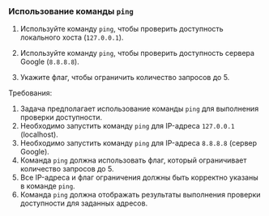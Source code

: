 
### Использование команды `ping`

1. Используйте команду `ping`, чтобы проверить доступность локального хоста (`127.0.0.1`).

2. Используйте команду `ping`, чтобы проверить доступность сервера Google (`8.8.8.8`).

3. Укажите флаг, чтобы ограничить количество запросов до 5.

Требования:
1. Задача предполагает использование команды `ping` для выполнения проверки доступности. 
2. Необходимо запустить команду `ping` для IP-адреса `127.0.0.1` (localhost). 
3. Необходимо запустить команду `ping` для IP-адреса `8.8.8.8` (сервер Google). 
4. Команда `ping` должна использовать флаг, который ограничивает количество запросов до 5. 
5. Все IP-адреса и флаг ограничения должны быть корректно указаны в команде `ping`. 
6. Команда `ping` должна отображать результаты выполнения проверки доступности для заданных адресов.